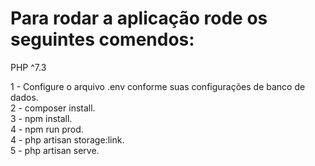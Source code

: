 <h1> Para rodar a aplicação rode os seguintes comendos: </h1>

PHP ^7.3

1 - Configure o arquivo .env conforme suas configurações de banco de dados. <br>
2 - composer install.<br>
3 - npm install.<br>
4 - npm run prod.<br>
4 - php artisan storage:link.<br>
5 - php artisan serve.
